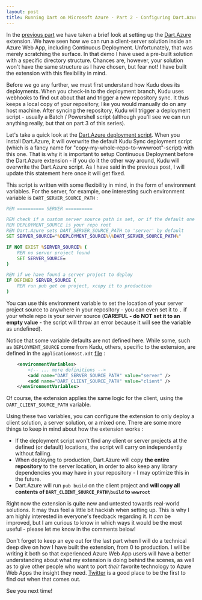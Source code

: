 ```yaml
---
layout: post
title: Running Dart on Microsoft Azure - Part 2 - Configuring Dart.Azure for custom solution directory structures
---
```


In the [previous part](http://www.underweasel.me/2016/09/21/Running-Dart-On-Azure.html "Running Dart on Microsoft Azure - underweasel.me") we have taken a brief look at setting up the [Dart.Azure](https://github.com/UizzUW/Dart.Azure "Dart.Azure extension on GitHub") extension. We have seen how we can run a client-server solution inside an Azure Web App, including Continuous Deployment. Unfortunately, that was merely scratching the surface. In that demo I have used a pre-built solution with a specific directory structure. Chances are, however, your solution won't have the same structure as I have chosen, but fear not! I have built the extension with this flexibility in mind.

Before we go any further, we must first understand how Kudu does its deployments. When you check-in to the deployment branch, Kudu uses webhooks to find out about that and trigger a new repository sync. It thus keeps a local copy of your repository, like you would manually do on any host machine. After syncing the repository, Kudu will trigger a deployment script - usually a Batch / Powershell script (although you'll see we can run anything really, but that on part 3 of this series).

Let's take a quick look at the [Dart.Azure deployment script](https://github.com/UizzUW/Dart.Azure/blob/master/Content/deploy.cmd "Dart.Azure deployment script"). When you install Dart.Azure, it will overwrite the default Kudu Sync deployment script (which is a fancy name for "copy-my-whole-repo-to-wwwroot"-script) with this one. That is why it is important to setup Continuous Deployment before the Dart.Azure extension - if you do it the other way around, Kudu will overwrite the Dart.Azure script. As I have said in the previous post, I will update this statement here once it will get fixed.

This script is written with some flexibility in mind, in the form of environment variables. For the server, for example, one interesting such environment variable is `DART_SERVER_SOURCE_PATH` :

```bat
REM ========== SERVER ==========

REM check if a custom server source path is set, or if the default one exists
REM DEPLOYMENT_SOURCE is your repo root
REM Dart.Azure sets DART_SERVER_SOURCE_PATH to 'server' by default
SET SERVER_SOURCE="%DEPLOYMENT_SOURCE%\%DART_SERVER_SOURCE_PATH%"

IF NOT EXIST %SERVER_SOURCE% (
    REM no server project found
    SET SERVER_SOURCE=
)

REM if we have found a server project to deploy
IF DEFINED SERVER_SOURCE (
    REM run pub get on project, xcopy it to production
)
```

You can use this environment variable to set the location of your server project source to anywhere in your repository - you can even set it to `.` if your whole repo is your server source (**CAREFUL - do NOT set it to an empty value** - the script will throw an error because it will see the variable as undefined).

Notice that some variable defaults are not defined here. While some, such as `DEPLOYMENT_SOURCE` come from Kudu, others, specific to the extension, are defined in the `applicationHost.xdt` [file](https://github.com/UizzUW/Dart.Azure/blob/master/Content/applicationHost.xdt "Dart.Azure applicationHost.xdt file") :

```xml
    <environmentVariables>
        <!-- ... more definitions -->
        <add name="DART_SERVER_SOURCE_PATH" value="server" />
        <add name="DART_CLIENT_SOURCE_PATH" value="client" />
    </environmentVariables>
```

Of course, the extension applies the same logic for the client, using the `DART_CLIENT_SOURCE_PATH` variable.

Using these two variables, you can configure the extension to only deploy a client solution, a server solution, or a mixed one. There are some more things to keep in mind about how the extension works :

* If the deployment script won't find any client or server projects at the defined (or default) locations, the script will carry on independently without failing.
* When deploying to production, Dart.Azure will copy **the entire repository** to the server location, in order to also keep any library dependencies you may have in your repository - I may optimize this in the future.
* Dart.Azure will run `pub build` on the client project and **will copy all contents of `DART_CLIENT_SOURCE_PATH\build` to `wwwroot`**

Right now the extension is quite new and untested towards real-world solutions. It may thus feel a little bit hackish when setting up. This is why I am highly interested in everyone's feedback regarding it. It *can* be improved, but I am curious to know in which ways it would be the most useful - please let me know in the comments below!

Don't forget to keep an eye out for the last part when I will do a technical deep dive on how I have built the extension, from 0 to production. I will be writing it both so that experienced Azure Web App users will have a better understanding about what my extension is doing behind the scenes, as well as to give other people who want to port *their* favorite technology to Azure Web Apps the insight they need. [Twitter](https://twitter.com/uizzunderweasel) is a good place to be the first to find out when that comes out.

See you next time!